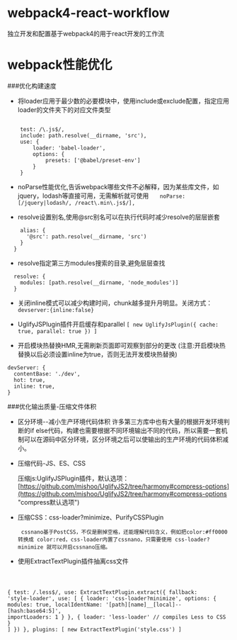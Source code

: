 # webpack4-react-workflow
独立开发和配置基于webpack4的用于react开发的工作流
# webpack性能优化 #
###优化构建速度
- 将loader应用于最少数的必要模块中，使用include或exclude配置，指定应用loader的文件夹下的对应文件类型

```

    test: /\.js$/,
    include: path.resolve(__dirname, 'src'),
    use: {
        loader: 'babel-loader',
        options: {
            presets: ['@babel/preset-env']
        }
    }
```

- noParse性能优化,告诉webpack哪些文件不必解释，因为某些库文件，如jquery，lodash等直接可用，无需解析就可使用
`    noParse: [/jquery|lodash/, /react\.min\.js$/],
`

- resolve设置别名,使用@src别名可以在执行代码时减少resolve的层层嵌套
```resolve: {
	alias: {
	  '@src': path.resolve(__dirname, 'src')
	}
  }
```
- resolve指定第三方modules搜索的目录,避免层层查找
```
  resolve: {
    modules: [path.resolve(__dirname, 'node_modules')]
  }
```

- 关闭inline模式可以减少构建时间，chunk越多提升月明显。关闭方式：
`devserver:{inline:false}`
- UglifyJSPlugin插件开启缓存和parallel
`[
  new UglifyJsPlugin({
    cache: true,
    parallel: true
  })
]`

- 开启模块热替换HMR,无需刷新页面即可观察到部分的更改
(注意:开启模块热替换以后必须设置inline为true，否则无法开发模块热替换)
```
devServer: {
  contentBase: './dev',
  hot: true,
  inline: true,
}
```

###优化输出质量-压缩文件体积
- 区分环境--减小生产环境代码体积
许多第三方库中也有大量的根据开发环境判断的if else代码，构建也需要根据不同环境输出不同的代码，所以需要一套机制可以在源码中区分环境，区分环境之后可以使输出的生产环境的代码体积减小。

- 压缩代码-JS、ES、CSS

	压缩js:UglifyJSPlugin插件，默认选项：[https://github.com/mishoo/UglifyJS2/tree/harmony#compress-options](https://github.com/mishoo/UglifyJS2/tree/harmony#compress-options "compress默认选项")

- 压缩CSS：css-loader?minimize、PurifyCSSPlugin

	   cssnano基于PostCSS，不仅是删掉空格，还能理解代码含义，例如把color:#ff0000 转换成 color:red，css-loader内置了cssnano，只需要使用 css-loader?minimize 就可以开启cssnano压缩。

- 使用ExtractTextPlugin插件抽离css文件 
<code>

{
  test: /\.less$/,
  use: ExtractTextPlugin.extract({
    fallback: 'style-loader',
    use: [
      {
        loader: 'css-loader?minimize',
        options: {
          modules: true,
          localIdentName: '[path][name]__[local]--[hash:base64:5]',
          importLoaders: 1
        }
      },
      {
        loader: 'less-loader' // compiles Less to CSS
      }
    ]
  })
},
plugins: [
  new ExtractTextPlugin('style.css')
]

</code>
